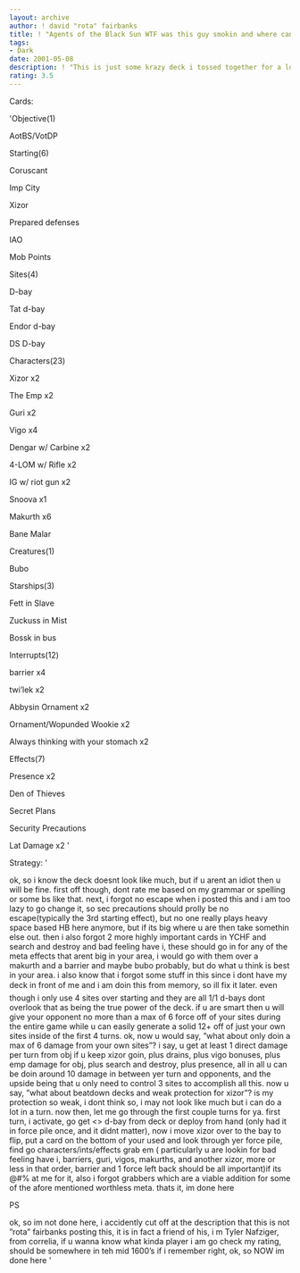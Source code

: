 ```yaml
---
layout: archive
author: ! david "rota" fairbanks
title: ! "Agents of the Black Sun WTF was this guy smokin and where can i get some"
tags:
- Dark
date: 2001-05-08
description: ! "This is just some krazy deck i tossed together for a local tourney.  It could use a little work and some thought behind it, but m’eh, i’m WAY too lazy to do all that work.  Its not bad, 4-2 here in correlia, not an easy region.  BTW, for all u &"
rating: 3.5
---
```

Cards: 

'Objective(1)

AotBS/VotDP


Starting(6)

Coruscant

Imp City

Xizor

Prepared defenses

IAO

Mob Points


Sites(4)

 D-bay

Tat d-bay

Endor d-bay

DS D-bay


Characters(23)

Xizor x2

The Emp x2

Guri x2

Vigo x4

Dengar w/ Carbine x2

4-LOM w/ Rifle x2

IG w/ riot gun x2

Snoova x1

Makurth x6

Bane Malar


Creatures(1)

Bubo


Starships(3)

Fett in Slave

Zuckuss in Mist

Bossk in bus


Interrupts(12)

barrier x4

twi’lek x2

Abbysin Ornament x2

Ornament/Wopunded Wookie x2

Always thinking with your stomach x2


Effects(7)

Presence x2

Den of Thieves

Secret Plans

Security Precautions

Lat Damage x2 '

Strategy: '

ok, so i know the deck doesnt look like much, but if u arent an idiot then u will be fine.  first off though, dont rate me based on my grammar or spelling or some bs like that. next, i forgot no escape when i posted this and i am too lazy to go change it, so sec precautions should prolly be no escape(typically the 3rd starting effect), but no one really plays heavy space based HB here anymore, but if its big where u are then take somethin else out.  then i also forgot 2 more highly important cards in YCHF and search and destroy and bad feeling have i, these should go in for any of the meta effects that arent big in your area, i would go with them over a makurth and a barrier and maybe bubo probably, but do what u think is best in your area.  i also know that i forgot some stuff in this since i dont have my deck in front of me and i am doin this from memory, so ill fix it later.  even though i only use 4 sites over starting and they are all 1/1 d-bays dont overlook that as being the true power of the deck.  if u are smart then u will give your opponent no more than a max of 6 force off of your sites during the entire game while u can easily generate a solid 12+ off of just your own sites inside of the first 4 turns.  ok, now u would say, ”what about only doin a max of 6 damage from your own sites”?  i say, u get at least 1 direct damage per turn from obj if u keep xizor goin, plus drains, plus vigo bonuses, plus emp damage for obj, plus search and destroy, plus presence, all in all u can be doin around 10 damage in between yer turn and opponents, and the upside being that u only need to control 3 sites to accomplish all this.  now u say, ”what about beatdown decks and weak protection for xizor”?  is my protection so weak, i dont think so, i may not look like much but i can do a lot in a turn.  now then, let me go through the first couple turns for ya.  first turn, i activate, go get <> d-bay from deck or deploy from hand (only had it in force pile once, and it didnt matter), now i move xizor over to the bay to flip, put a card on the bottom of your used and look through yer force pile, find go characters/ints/effects grab em ( particularly u are lookin for bad feeling have i, barriers, guri, vigos, makurths, and another xizor, more or less in that order, barrier and 1 force left back should be all important)if its @#$% leave it and wait a turn not a big deal, now u are done, there go.  they usually leave poor defenseless(hehe) xizor all alone and try to set up on there own play style for obj etc, especially since they only get their starting force +1 and that not much of a beatdown against a 5 power +destiny ground tank who has high immunity and denies them a destiny, most people thinks its better to stay away, they normally deploy some guys and start to set up and/or draw, back to u.  heres where u have to start pickin yer spots, thats the only real power of the deck.  look for bad feeling and get it quick from obj/twi leks and get it down, u are now playing defensive to loll yer opponent into leaving u an opening or feebily trying to come to u. ok, so now yer 2nd turn, u typically get 7+ what they give u in generation, now u hit them for 1 off the obj and 1 to drain, drop a card from habd to see whats in force and start lookin for helpful cards in the match-up this should become a priority, now pull a second d-bay and drop emp at coruscant + move xizor if u got an emp, otherwise xizor chills and u deploy a vigo and/or some monkey to another d-bay,now then u draw down to where u wanted from what u saw before u need to be looking for twi lek, vigos, and presences along with the 1st turn tech now.  then it goes to them, they keep settin up since they only have 2+ their own sites for activation most still consider it an unwise move to come after me this soon(their mistake), they drain and deploy then draw and are done.  back to u, u keep lookin for cards with obj if its stil flipped(every turn that its flipped u cycle cards, its tech), now keep lookin for drain modifiers and pull another site and weakly deploy to it, u should be doin 3-4 cards damage at the lowest end if no battles came up yet, they will be forced to do somethin about this now as u deprive them of force and can easily now generate 12+ force independently thus making them fear the beatdown as u havent deployed heavy yet(u should have bad feelong, barriers, and solid characters by now, dont spend them to deploy too heavy, just sit back a couple extra turns if its necessary to build a solid hand, but try to keep the size low), now u start the mental half of these games, always look through your force and always seem dissapointed when u do regardless of what is or isnt in there, keep your hand size as low as possible and ask constant question but avoid ones that will cause them to potentially see flaws in their own set up, look for weak points and start to try and avoid battles that will cause u to tip your hand or show your true prowess in battle from hunters w/ guns, obj bonuses in attrtions, and sheer force of beatdown due to the severe lospidedness in activation, now play on your heels and try to look like even u dont understand what u are doin, do your steady damage and force them too come too u or spread to keep up, now u give them the table and wait to strike.  they should continue to set themselves up as u will have slowed tjem, down by only giving them 3-4 force and by doing damage to force them to conserve cards, now is when most people think that u are weak and will try to finish u quickly before their chance for a huge victory goes away,normal skill level of players or even better ones who think u are weak will normally in there first few turns try to toss out luke or take down xizor to avooid the advantage your obj gives u in damage races, barriers are power here as u can back up your fighting force and they will have a much more difficult time of it plus your obj makes them lose more people and your d-bays have high costs to move to or from (especially endor/ds, ouch), now then as they begin to spread out or try to take u out now is when your massive activation of somewhere near 15-20 after the first 5 or less turns lets u deal massive damage off of a single battle and thgis is where the few ints and characters get to show what they can really do, 4-LOM and wounded wookies say that your opponents EPs dont do anything so why fear em, IG gives another destiny and caps weak people for attrition or power, dengar shoots twice and trackin is easy with card cycling ability so get rid of those pesky mains, snoova is big and cheap, guri stops destines from piling up, and makurths can be a steady 5 force for 3, while they vigos give 3 power and soak up decent attrition with guri around, for around 25 or a little more (which seems like a lot but is really only 1 or maybe 2 turns max of ativation) u can have upwards of 30 or more power while u deny the opponent extra destiny, pick off their characters with hunters, cancel text and immunity multiple ways, and u have massive attrion if u can keep the obj flipped.  what i am sayin here is normally if u set up well and play well then u can have a steady amount of damage each turn while choosing a place to deal massive amounts of battle damage and character losses in a single battle as well.  if your opponent tries to keep up with your previously described 10+ damage per turn once set up they will have to spread or try a beatdown (eithe rof which = a solid chance at a swift victory for u) or they will have to respect the beatdown pssibility and try to conserve power and sites(both of which can be gotten around with smart plays) in which case u can deal more damage as well as have much less commitment to cards on table allowing more fodder losses for u and much less for them.  anyway, i talk to much and i dont know that anyone understood that crap or will play/alter the deck correctly anyway so wtf do i even bother, o ya and for all u monkey s who will make assanine remarks about this deck design it was made for correlia, not wherever u are so if it is missing meta for your area and has something u think is useless the tailor it to your needs and dont @#$% at me for it, also i forgot grabbers which are a viable addition for some of the afore mentioned worthless meta.  thats it, im done here


PS

ok, so im not done here, i accidently cut off at the description that this is not ”rota” fairbanks posting this, it is in fact a friend of his, i m Tyler Nafziger, from correlia, if u wanna know what kinda player i am go check my rating, should be somewhere in teh mid 1600’s if i remember right, ok, so NOW im done here '
